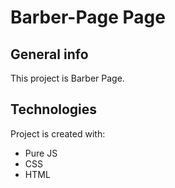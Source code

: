 # Barber-Page Page

## General info
This project is Barber Page.
	
## Technologies
Project is created with:
* Pure JS
* CSS
* HTML


